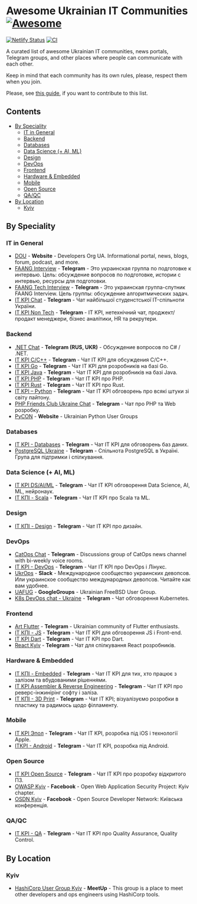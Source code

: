 <!--lint disable awesome-git-repo-age-->
# Awesome Ukrainian IT Communities [![Awesome](https://awesome.re/badge-flat2.svg)](https://awesome.re)

[![Netlify Status](https://api.netlify.com/api/v1/badges/feaeeba0-992b-4620-9d94-fef408b78b48/deploy-status)](https://app.netlify.com/sites/elegant-varahamihira-a845b3/deploys)
[![CI](https://github.com/grem11n/awesome-it-communities-ua/actions/workflows/main.yml/badge.svg)](https://github.com/grem11n/awesome-it-communities-ua/actions/workflows/main.yml)

A curated list of awesome Ukrainian IT communities, news portals, Telegram groups, and other places where people can communicate with each other.

Keep in mind that each community has its own rules, please, respect them when you join.

Please, see [this guide](CONTRIBUTING.md), if you want to contribute to this list.

## Contents

- [By Speciality](#by-speciality)
  - [IT in General](#it-in-general)
  - [Backend](#backend)
  - [Databases](#databases)
  - [Data Science (+ AI, ML)](#data-science--ai-ml)
  - [Design](#design)
  - [DevOps](#devops)
  - [Frontend](#frontend)
  - [Hardware & Embedded](#hardware--embedded)
  - [Mobile](#mobile)
  - [Open Source](#open-source)
  - [QA/QC](#qaqc)
- [By Location](#by-location)
  - [Kyiv](#kyiv)

## By Speciality

### IT in General

- [DOU](https://dou.ua/) - **Website** - Developers Org UA. Informational portal, news, blogs, forum, podcast, and more.
- [FAANG Interview](https://t.me/FaangInterview) - **Telegram** - Это украинская группа по подготовке к интервью. Цель: обсуждение вопросов по подготовке, истории c интервью, ресурсы для подготовки.
- [FAANG Tech Interview](https://t.me/FaangTechInterview) - **Telegram** - Это украинская группа-спутник FAANG Interview. Цель группы: обсуждение алгоритмических задач.
- [IT KPI Chat](https://t.me/itkpi_flood) - **Telegram** - Чат найбільшої студенстської IT-спільноти України.
- [IT KPI Non Tech](https://t.me/itkpi_non_tech) - **Telegram** - IT KPI, нетехнічний чат, проджект/продакт менеджери, бізнес аналітики, HR та рекрутери.

### Backend

- [.NET Chat](https://t.me/dotnet_chat) - **Telegram (RUS, UKR)** - Обсуждение вопросов по C# / .NET.
- [IT KPI C/C++](https://t.me/itkpi_cpp) - **Telegram** - Чат IT KPI для обсуждения С/С++.
- [IT KPI Go](https://t.me/itkpi_go) - **Telegram** - Чат IT KPI для розробників на базі Go.
- [IT KPI Java](https://t.me/itkpi_java) - **Telegram** - Чат IT KPI для розробників на базі Java.
- [IT KPI PHP](https://t.me/itkpi_php) - **Telegram** - Чат ІТ KPI про PHP.
- [IT KPI Rust](https://t.me/itkpi_rust) - **Telegram** - Чат ІТ KPI про Rust.
- [IT KPI – Python](https://t.me/itkpi_python) - **Telegram** - Чат IT KPI обговорень про всякі штуки зі світу пайтону.
- [PHP Friends Club Ukraine Chat](https://t.me/phpfriendsclub_chat) - **Telegram** - Чат про PHP та Web розробку.
- [PyCON](https://www.meetup.com/uapycon/) - **Website** - Ukrainian Python User Groups

### Databases

- [IT KPI - Databases](https://t.me/itkpi_db) - **Telegram** - Чат IT KPI для обговорень баз даних.
- [PostgreSQL Ukraine](https://t.me/PostgresUkraine) - **Telegram** - Спільнота PostgreSQL в Україні. Група для підтримки і спілкування.

### Data Science (+ AI, ML)

- [IT KPI DS/AI/ML](https://t.me/itkpi_ds) - **Telegram** - Чат IT KPI обговорення Data Science, AI, ML, нейронаук.
- [ІТ КПІ - Scala](https://t.me/itkpi_scala) - **Telegram** - Чат ІТ KPI про Scala та ML.

### Design

- [ІТ КПІ - Design](https://t.me/itkpi_design) - **Telegram** - Чат ІТ KPI про дизайн.

### DevOps

- [CatOps Chat](https://t.me/catops_chat) - **Telegram** - Discussions group of CatOps news channel with bi-weekly voice rooms.
- [IT KPI - DevOps](https://t.me/itkpi_devops) - **Telegram** - Чат ІТ KPI про DevOps і Лінукс.
- [UkrOps](https://ukrops.club/) - **Slack** - Международное сообщество украинских девопсов. Или украинское сообщество международных девопсов. Читайте как вам удобнее.
- [UAFUG](https://groups.google.com/g/uafug) - **GoogleGroups** - Ukrainian FreeBSD User Group.
- [K8s DevOps chat - Ukraine](https://t.me/k8sdevopsUA) - **Telegram** - Чат обговорення Kubernetes.

### Frontend

- [Art Flutter](https://t.me/artflutter) - **Telegram** - Ukrainian community of Flutter enthusiasts.
- [ІТ КПІ - JS](https://t.me/itkpi_js) - **Telegram** - Чат ІТ KPI для обговорення JS і Front-end.
- [IT KPI Dart](https://t.me/dart_itkpi) - **Telegram** - Чат ІТ KPI про Dart.
- [React Kyiv](https://t.me/reactkyiv) - **Telegram** - Чат для спілкування React розробників.

### Hardware & Embedded

- [ІТ КПІ - Embedded](https://t.me/itkpi_embedded) - **Telegram** - Чат ІТ KPI для тих, хто працює з залізом та вбудованими рішеннями.
- [IT KPI Assembler & Reverse Engineering](https://t.me/itkpi_reveng) - **Telegram** - Чат ІТ KPI про реверс-інжинірінг софту і заліза.
- [IT КПІ - 3D Print](https://t.me/itkpi_3dprint) - **Telegram** - Чат ІТ KPI; візуалізуємо розробки в пластику та радимось щодо філламенту.

### Mobile

- [IT KPI Эпол](https://t.me/itkpi_ios) - **Telegram** - Чат ІТ KPI, розробка під іOS і технології Apple.
- [ITKPI - Android](https://t.me/itkpi_android) - **Telegram** - Чат ІТ KPI, розробка під Android.

### Open Source

- [IT KPI Open Source](https://t.me/itkpi_open_source) - **Telegram** - Чат ІТ KPI про розробку відкритого ПЗ.
- [OWASP Kyiv](https://www.facebook.com/owaspkyiv) - **Facebook** - Open Web Application Security Project: Kyiv chapter.
- [OSDN Kyiv](https://www.facebook.com/osdn.kiev) - **Facebook** - Open Source Developer Network: Київська конференція.

### QA/QC

- [IT KPI - QA](https://t.me/itkpi_qa) - **Telegram** - Чат ІТ KPI про Quality Assurance, Quality Control.

## By Location

### Kyiv

- [HashiCorp User Group Kyiv](https://www.meetup.com/Kyiv-HashiCorp-User-Group/) - **MeetUp** - This group is a place to meet other developers and ops engineers using HashiCorp tools.

